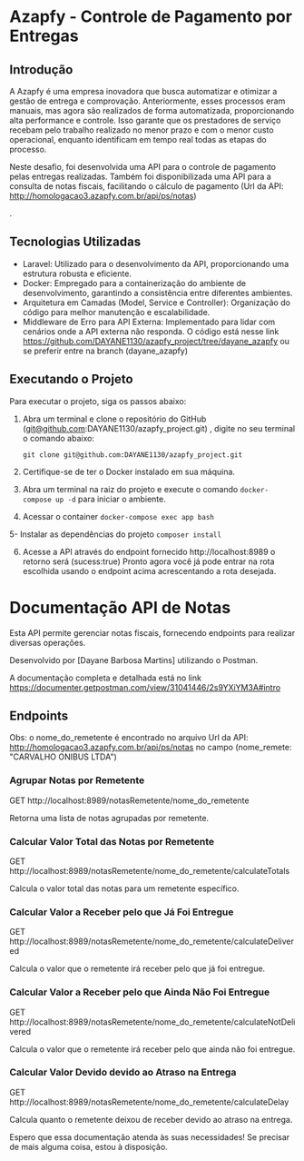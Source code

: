 
# Azapfy - Controle de Pagamento por Entregas

## Introdução

A Azapfy é uma empresa inovadora que busca automatizar e otimizar a gestão de entrega e comprovação. Anteriormente, esses processos eram manuais, mas agora são realizados de forma automatizada, proporcionando alta performance e controle. Isso garante que os prestadores de serviço recebam pelo trabalho realizado no menor prazo e com o menor custo operacional, enquanto identificam em tempo real todas as etapas do processo.

Neste desafio, foi desenvolvida uma API para o controle de pagamento pelas entregas realizadas. Também foi disponibilizada uma API para a consulta de notas fiscais, facilitando o cálculo de pagamento (Url da API: http://homologacao3.azapfy.com.br/api/ps/notas)

.

## Tecnologias Utilizadas

- Laravel: Utilizado para o desenvolvimento da API, proporcionando uma estrutura robusta e eficiente.
- Docker: Empregado para a containerização do ambiente de desenvolvimento, garantindo a consistência entre diferentes ambientes.
- Arquitetura em Camadas (Model, Service e Controller): Organização do código para melhor manutenção e escalabilidade.
- Middleware de Erro para API Externa: Implementado para lidar com cenários onde a API externa não responda.
 O código está nesse link https://github.com/DAYANE1130/azapfy_project/tree/dayane_azapfy ou se preferir entre na branch (dayane_azapfy)

## Executando o Projeto

Para executar o projeto, siga os passos abaixo:

1. Abra um terminal e clone o repositório do GitHub (git@github.com:DAYANE1130/azapfy_project.git) , digite no seu terminal o comando abaixo:

    `git clone git@github.com:DAYANE1130/azapfy_project.git`
   
2. Certifique-se de ter o Docker instalado em sua máquina.
   
3. Abra um terminal na raiz do projeto e execute o comando `docker-compose up -d` para iniciar o ambiente.
   
4. Acessar o container
   `docker-compose exec app bash`
   
5- Instalar as dependências do projeto
   `composer install`
   
6. Acesse a API através do endpoint fornecido http://localhost:8989 o retorno será (sucess:true)
   Pronto agora você já pode entrar na rota escolhida usando o endpoint acima acrescentando a rota desejada.



# Documentação API de Notas

Esta API permite gerenciar notas fiscais, fornecendo endpoints para realizar diversas operações.

Desenvolvido por [Dayane Barbosa Martins] utilizando o Postman.

A documentação completa e detalhada está no link https://documenter.getpostman.com/view/31041446/2s9YXiYM3A#intro 

## Endpoints

Obs: o nome_do_remetente é encontrado no arquivo Url da API: http://homologacao3.azapfy.com.br/api/ps/notas  no campo (nome_remete: "CARVALHO ONIBUS LTDA")

### Agrupar Notas por Remetente 

GET http://localhost:8989/notasRemetente/nome_do_remetente

Retorna uma lista de notas agrupadas por remetente.


### Calcular Valor Total das Notas por Remetente

GET http://localhost:8989/notasRemetente/nome_do_remetente/calculateTotals

Calcula o valor total das notas para um remetente específico.


### Calcular Valor a Receber pelo que Já Foi Entregue

GET http://localhost:8989/notasRemetente/nome_do_remetente/calculateDelivered

Calcula o valor que o remetente irá receber pelo que já foi entregue.


### Calcular Valor a Receber pelo que Ainda Não Foi Entregue

GET  http://localhost:8989/notasRemetente/nome_do_remetente/calculateNotDelivered


Calcula o valor que o remetente irá receber pelo que ainda não foi entregue.

### Calcular Valor Devido devido ao Atraso na Entrega

GET http://localhost:8989/notasRemetente/nome_do_remetente/calculateDelay

Calcula quanto o remetente deixou de receber devido ao atraso na entrega.


Espero que essa documentação atenda às suas necessidades! Se precisar de mais alguma coisa, estou à disposição.







